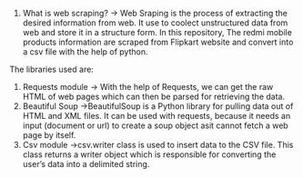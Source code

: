 1. What is web scraping?
    -> Web Sraping is the process of extracting the desired information from web. It use to coolect unstructured data from web and store it in a structure form.
 In this repository, The redmi mobile products information are scraped from Flipkart website and convert into a csv file with the help of python.

The libraries used are:
1. Requests module
    -> With the help of Requests, we can get the raw HTML of web pages which can then be parsed for retrieving the data.
2. Beautiful Soup
    ->BeautifulSoup is a Python library for pulling data out of HTML and XML files. It can be used with requests, because it needs an input (document or url) to create a soup object asit cannot fetch a web page by itself.
3. Csv module
    ->csv.writer class is used to insert data to the CSV file. This class returns a writer object which is responsible for converting the user’s data into a delimited string.
